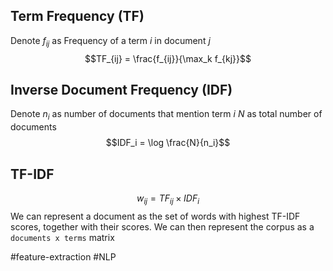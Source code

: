 ## Term Frequency (TF)
Denote $f_{ij}$ as Frequency of a term $i$ in document $j$
$$TF_{ij} = \frac{f_{ij}}{\max_k f_{kj}}$$

## Inverse Document Frequency (IDF)
Denote $n_i$ as number of documents that mention term $i$
$N$ as total number of documents
$$IDF_i = \log \frac{N}{n_i}$$
## TF-IDF
$$w_{ij} = TF_{ij} \times IDF_i$$
We can represent a document as the set of words with highest TF-IDF scores, together with their scores. We can then represent the corpus as a `documents x terms` matrix

#feature-extraction #NLP 